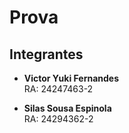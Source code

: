 # Prova 

## Integrantes

- **Victor Yuki Fernandes**  
  RA: 24247463-2

- **Silas Sousa Espinola**  
  RA: 24294362-2
